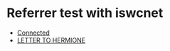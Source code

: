 # Referrer test with iswcnet

- [Connected](https://iswcnet.cisac.org/search?iswc=T9025038282)
- [LETTER TO HERMIONE](https://iswcnet.cisac.org/search?iswc=T9000114181)

